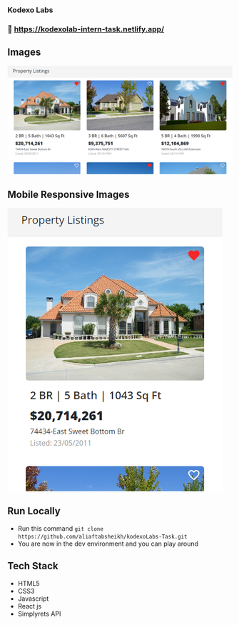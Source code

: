 ### Kodexo Labs

### :link: https://kodexolab-intern-task.netlify.app/


## Images

<img src='./src/assets/L-1.png'/>




## Mobile Responsive Images

<img src='./src/assets/M-1.png'/>




## Run Locally

- Run this command `git clone https://github.com/aliaftabsheikh/kodexoLabs-Task.git`
- You are now in the dev environment and you can play around

## Tech Stack

- HTML5
- CSS3
- Javascript
- React js
- Simplyrets API
